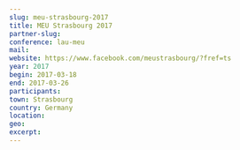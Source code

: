 ```yaml
---
slug: meu-strasbourg-2017
title: MEU Strasbourg 2017
partner-slug: 
conference: lau-meu
mail:
website: https://www.facebook.com/meustrasbourg/?fref=ts
year: 2017
begin: 2017-03-18
end: 2017-03-26
participants:
town: Strasbourg
country: Germany
location:
geo:
excerpt:
---
```

